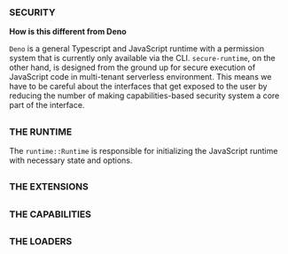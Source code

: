 ### SECURITY

**How is this different from Deno**

`Deno` is a general Typescript and JavaScript runtime with a permission system that is currently only available via the CLI.
`secure-runtime`, on the other hand, is designed from the ground up for secure execution of JavaScript code in multi-tenant serverless environment.
This means we have to be careful about the interfaces that get exposed to the user by reducing the number of  making capabilities-based security system a core part of the interface.

##

### THE RUNTIME

The `runtime::Runtime` is responsible for initializing the JavaScript runtime with necessary state and options.

##

### THE EXTENSIONS

##

### THE CAPABILITIES

##

### THE LOADERS
